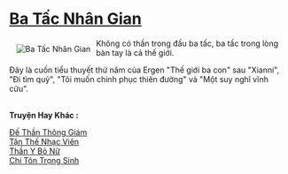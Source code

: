 <a href="https://truyenwiki.net/ba-tac-nhan-gian.35146/" title="Ba Tấc Nhân Gian"><h1>Ba Tấc Nhân Gian</h1></a><div style="display:table"><img align="right" style="float: left; padding: 10px;" src="https://truyenwiki.net/a/img/str/src/35146.jpg" alt="Ba Tấc Nhân Gian">Không có thần trong đầu ba tấc, ba tấc trong lòng bàn tay là cả thế giới.<p></p> Đây là cuốn tiểu thuyết thứ năm của Ergen "Thế giới ba con" sau "Xianni", "Đi tìm quỷ", "Tôi muốn chinh phục thiên đường" và "Một suy nghĩ vĩnh cửu".</div><p><br><b>Truyện Hay Khác :</b></p><a href="https://truyenwiki.net/de-than-thong-giam.36723/" alt="Đế Thần Thông Giám">Đế Thần Thông Giám</a><br/><a href="https://sangtacviet.wordpress.com/2020/10/22/tan-the-nhac-vien/" alt="Tận Thế Nhạc Viên">Tận Thế Nhạc Viên</a><br/><a href="https://sangtacviet.wordpress.com/2020/10/22/than-y-bo-nu/" alt="Thần Y Bỏ Nữ">Thần Y Bỏ Nữ</a><br/><a href="https://sangtacviet.wordpress.com/2020/10/22/chi-ton-trong-sinh/" alt="Chí Tôn Trọng Sinh">Chí Tôn Trọng Sinh</a><br/>